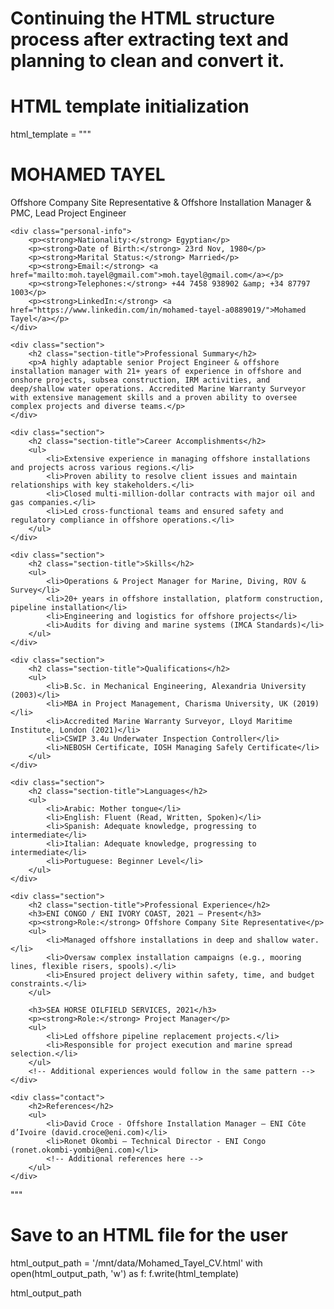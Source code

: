 # Continuing the HTML structure process after extracting text and planning to clean and convert it.

# HTML template initialization
html_template = """
<!DOCTYPE html>
<html lang="en">
<head>
    <meta charset="UTF-8">
    <meta name="viewport" content="width=device-width, initial-scale=1.0">
    <title>Mohamed Tayel CV</title>
    <style>
        body {{
            font-family: Arial, sans-serif;
            line-height: 1.6;
            margin: 20px;
        }}
        h1, h2 {{
            color: #003366;
        }}
        .section {{
            margin-bottom: 20px;
        }}
        .section-title {{
            font-size: 1.5em;
            font-weight: bold;
            border-bottom: 2px solid #003366;
            padding-bottom: 5px;
        }}
        .personal-info, .skills, .experience {{
            margin-top: 10px;
        }}
        ul {{
            margin: 0;
            padding: 0;
            list-style-type: none;
        }}
        ul li {{
            margin-bottom: 5px;
        }}
        .contact {{
            margin-top: 10px;
            font-size: 0.9em;
        }}
        .contact a {{
            color: #003366;
            text-decoration: none;
        }}
        .contact a:hover {{
            text-decoration: underline;
        }}
    </style>
</head>
<body>
    <h1>MOHAMED TAYEL</h1>
    <p>Offshore Company Site Representative & Offshore Installation Manager & PMC, Lead Project Engineer</p>

    <div class="personal-info">
        <p><strong>Nationality:</strong> Egyptian</p>
        <p><strong>Date of Birth:</strong> 23rd Nov, 1980</p>
        <p><strong>Marital Status:</strong> Married</p>
        <p><strong>Email:</strong> <a href="mailto:moh.tayel@gmail.com">moh.tayel@gmail.com</a></p>
        <p><strong>Telephones:</strong> +44 7458 938902 &amp; +34 87797 1003</p>
        <p><strong>LinkedIn:</strong> <a href="https://www.linkedin.com/in/mohamed-tayel-a0889019/">Mohamed Tayel</a></p>
    </div>

    <div class="section">
        <h2 class="section-title">Professional Summary</h2>
        <p>A highly adaptable senior Project Engineer & offshore installation manager with 21+ years of experience in offshore and onshore projects, subsea construction, IRM activities, and deep/shallow water operations. Accredited Marine Warranty Surveyor with extensive management skills and a proven ability to oversee complex projects and diverse teams.</p>
    </div>

    <div class="section">
        <h2 class="section-title">Career Accomplishments</h2>
        <ul>
            <li>Extensive experience in managing offshore installations and projects across various regions.</li>
            <li>Proven ability to resolve client issues and maintain relationships with key stakeholders.</li>
            <li>Closed multi-million-dollar contracts with major oil and gas companies.</li>
            <li>Led cross-functional teams and ensured safety and regulatory compliance in offshore operations.</li>
        </ul>
    </div>

    <div class="section">
        <h2 class="section-title">Skills</h2>
        <ul>
            <li>Operations & Project Manager for Marine, Diving, ROV & Survey</li>
            <li>20+ years in offshore installation, platform construction, pipeline installation</li>
            <li>Engineering and logistics for offshore projects</li>
            <li>Audits for diving and marine systems (IMCA Standards)</li>
        </ul>
    </div>

    <div class="section">
        <h2 class="section-title">Qualifications</h2>
        <ul>
            <li>B.Sc. in Mechanical Engineering, Alexandria University (2003)</li>
            <li>MBA in Project Management, Charisma University, UK (2019)</li>
            <li>Accredited Marine Warranty Surveyor, Lloyd Maritime Institute, London (2021)</li>
            <li>CSWIP 3.4u Underwater Inspection Controller</li>
            <li>NEBOSH Certificate, IOSH Managing Safely Certificate</li>
        </ul>
    </div>

    <div class="section">
        <h2 class="section-title">Languages</h2>
        <ul>
            <li>Arabic: Mother tongue</li>
            <li>English: Fluent (Read, Written, Spoken)</li>
            <li>Spanish: Adequate knowledge, progressing to intermediate</li>
            <li>Italian: Adequate knowledge, progressing to intermediate</li>
            <li>Portuguese: Beginner Level</li>
        </ul>
    </div>

    <div class="section">
        <h2 class="section-title">Professional Experience</h2>
        <h3>ENI CONGO / ENI IVORY COAST, 2021 – Present</h3>
        <p><strong>Role:</strong> Offshore Company Site Representative</p>
        <ul>
            <li>Managed offshore installations in deep and shallow water.</li>
            <li>Oversaw complex installation campaigns (e.g., mooring lines, flexible risers, spools).</li>
            <li>Ensured project delivery within safety, time, and budget constraints.</li>
        </ul>

        <h3>SEA HORSE OILFIELD SERVICES, 2021</h3>
        <p><strong>Role:</strong> Project Manager</p>
        <ul>
            <li>Led offshore pipeline replacement projects.</li>
            <li>Responsible for project execution and marine spread selection.</li>
        </ul>
        <!-- Additional experiences would follow in the same pattern -->
    </div>

    <div class="contact">
        <h2>References</h2>
        <ul>
            <li>David Croce - Offshore Installation Manager – ENI Côte d’Ivoire (david.croce@eni.com)</li>
            <li>Ronet Okombi – Technical Director - ENI Congo (ronet.okombi-yombi@eni.com)</li>
            <!-- Additional references here -->
        </ul>
    </div>
</body>
</html>
"""

# Save to an HTML file for the user
html_output_path = '/mnt/data/Mohamed_Tayel_CV.html'
with open(html_output_path, 'w') as f:
    f.write(html_template)

html_output_path
